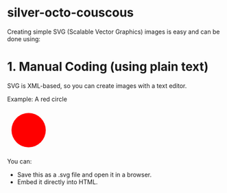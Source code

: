 # silver-octo-couscous
Creating simple SVG (Scalable Vector Graphics) images is easy and can be done using:

# 1. Manual Coding (using plain text)
SVG is XML-based, so you can create images with a text editor.

Example: A red circle

<svg width="100" height="100" xmlns="http://www.w3.org/2000/svg">
  <circle cx="50" cy="50" r="40" fill="red" />
</svg>

You can:
- Save this as a .svg file and open it in a browser.
- Embed it directly into HTML.
